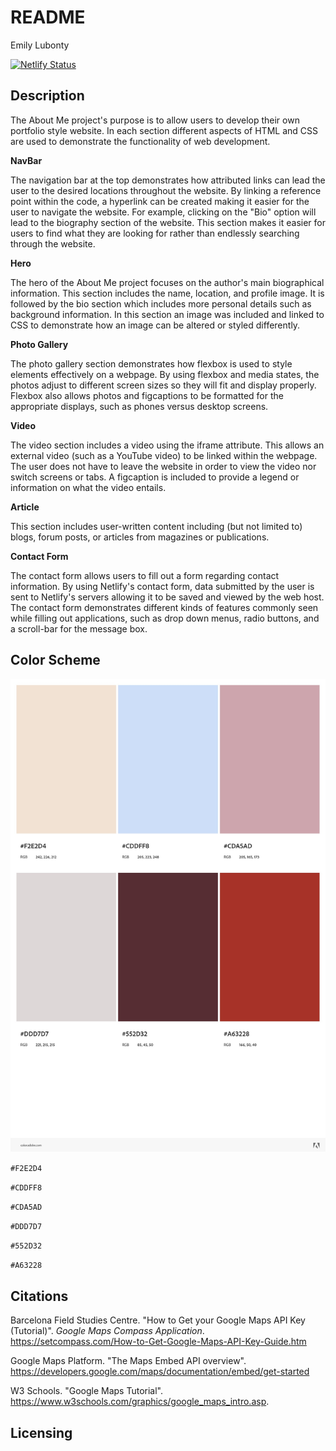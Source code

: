# README

Emily Lubonty

[![Netlify Status](https://api.netlify.com/api/v1/badges/a2f6c22b-73bb-4271-9663-6d74d8728073/deploy-status?branch=final-draft)](https://app.netlify.com/sites/about-me-emilylubonty/deploys)

## Description
The About Me project's purpose is to allow users to develop their own portfolio style website. In each section different aspects of HTML and CSS are used to demonstrate the functionality of web development. 

**NavBar**

The navigation bar at the top demonstrates how attributed links can lead the user to the desired locations throughout the website. By linking a reference point within the code, a hyperlink can be created making it easier for the user to navigate the website. For example, clicking on the "Bio" option will lead to the biography section of the website. This section makes it easier for users to find what they are looking for rather than endlessly searching through the website. 

**Hero**

The hero of the About Me project focuses on the author's main biographical information. This section includes the name, location, and profile image. It is followed by the bio section which includes more personal details such as background information. In this section an image was included and linked to CSS to demonstrate how an image can be altered or styled differently. 

**Photo Gallery**

The photo gallery section demonstrates how flexbox is used to style elements effectively on a webpage. By using flexbox and media states, the photos adjust to different screen sizes so they will fit and display properly. Flexbox also allows photos and figcaptions to be formatted for the appropriate displays, such as phones versus desktop screens. 

**Video**

The video section includes a video using the iframe attribute. This allows an external video (such as a YouTube video) to be linked within the webpage. The user does not have to leave the website in order to view the video nor switch screens or tabs. A figcaption is included to provide a legend or information on what the video entails. 

**Article** 

This section includes user-written content including (but not limited to) blogs, forum posts, or articles from magazines or publications. 

**Contact Form**

The contact form allows users to fill out a form regarding contact information. By using Netlify's contact form, data submitted by the user is sent to Netlify's servers allowing it to be saved and viewed by the web host. The contact form demonstrates different kinds of features commonly seen while filling out applications, such as drop down menus, radio buttons, and a scroll-bar for the message box. 

## Color Scheme
![Screenshot of Adobe color scheme for this project](img/AdobeColor-color-scheme.jpeg)

`#F2E2D4`

`#CDDFF8`

`#CDA5AD`

`#DDD7D7`

`#552D32`

`#A63228`

## Citations

Barcelona Field Studies Centre. "How to Get your Google Maps API Key (Tutorial)". *Google Maps Compass Application*. https://setcompass.com/How-to-Get-Google-Maps-API-Key-Guide.htm

Google Maps Platform. "The Maps Embed API overview". https://developers.google.com/maps/documentation/embed/get-started

W3 Schools. "Google Maps Tutorial". https://www.w3schools.com/graphics/google_maps_intro.asp. 


## Licensing 


